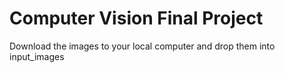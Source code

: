 # Computer Vision Final Project

Download the images to your local computer and drop them into input_images
